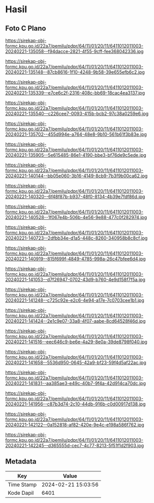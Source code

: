 # Hasil

## Foto C Plano

https://sirekap-obj-formc.kpu.go.id/22a7/pemilu/pdpr/64/11/01/20/11/6411012011003-20240221-135058--f94dacce-2821-4f55-9cff-fee368042336.jpg

https://sirekap-obj-formc.kpu.go.id/22a7/pemilu/pdpr/64/11/01/20/11/6411012011003-20240221-135148--87cb8616-1f10-4248-9b58-39e655efb6c2.jpg

https://sirekap-obj-formc.kpu.go.id/22a7/pemilu/pdpr/64/11/01/20/11/6411012011003-20240221-135339--e7ce6c2f-2316-408c-bb69-18cac4ea3137.jpg

https://sirekap-obj-formc.kpu.go.id/22a7/pemilu/pdpr/64/11/01/20/11/6411012011003-20240221-135540--c226cee7-0093-415b-bcb2-97c38a0259e6.jpg

https://sirekap-obj-formc.kpu.go.id/22a7/pemilu/pdpr/64/11/01/20/11/6411012011003-20240221-135702--455d994e-a764-48e8-9b10-561b61f3b83e.jpg

https://sirekap-obj-formc.kpu.go.id/22a7/pemilu/pdpr/64/11/01/20/11/6411012011003-20240221-135905--5e615485-86e1-4190-bbe3-bf76de9c5ede.jpg

https://sirekap-obj-formc.kpu.go.id/22a7/pemilu/pdpr/64/11/01/20/11/6411012011003-20240221-140144--bb05e060-3b16-4149-8cb9-7b3f9b00ca62.jpg

https://sirekap-obj-formc.kpu.go.id/22a7/pemilu/pdpr/64/11/01/20/11/6411012011003-20240221-140320--6f48f87b-b937-48f0-8134-4b39e7fdf86d.jpg

https://sirekap-obj-formc.kpu.go.id/22a7/pemilu/pdpr/64/11/01/20/11/6411012011003-20240221-140528--1f067e4b-506b-4e56-9e88-477c0f282974.jpg

https://sirekap-obj-formc.kpu.go.id/22a7/pemilu/pdpr/64/11/01/20/11/6411012011003-20240221-140723--2dfbb34e-d1a5-448c-8260-340958b8c8cf.jpg

https://sirekap-obj-formc.kpu.go.id/22a7/pemilu/pdpr/64/11/01/20/11/6411012011003-20240221-140919--815f699f-4849-4785-998a-26c47bfee6d4.jpg

https://sirekap-obj-formc.kpu.go.id/22a7/pemilu/pdpr/64/11/01/20/11/6411012011003-20240221-141053--d7f26947-0702-43d9-b760-4e9d158f7f5a.jpg

https://sirekap-obj-formc.kpu.go.id/22a7/pemilu/pdpr/64/11/01/20/11/6411012011003-20240221-141248--c725c92e-e2c6-4e94-a17e-7c0703cee1b1.jpg

https://sirekap-obj-formc.kpu.go.id/22a7/pemilu/pdpr/64/11/01/20/11/6411012011003-20240221-141424--2e1c9e07-33a8-4f07-aabe-8cd64528f46d.jpg

https://sirekap-obj-formc.kpu.go.id/22a7/pemilu/pdpr/64/11/01/20/11/6411012011003-20240221-141516--eec646c9-be6e-4a29-8e0a-39de8798f040.jpg

https://sirekap-obj-formc.kpu.go.id/22a7/pemilu/pdpr/64/11/01/20/11/6411012011003-20240221-141658--5536d950-0645-42a9-bf23-59f4d5af22ac.jpg

https://sirekap-obj-formc.kpu.go.id/22a7/pemilu/pdpr/64/11/01/20/11/6411012011003-20240221-141831--aa385ae3-e49c-40b7-9f4a-42d914ca70dc.jpg

https://sirekap-obj-formc.kpu.go.id/22a7/pemilu/pdpr/64/11/01/20/11/6411012011003-20240221-141956--c87b3d74-2c10-44db-916b-c0d00917d138.jpg

https://sirekap-obj-formc.kpu.go.id/22a7/pemilu/pdpr/64/11/01/20/11/6411012011003-20240221-142122--0a152818-af82-420e-9e4c-e198a586f762.jpg

https://sirekap-obj-formc.kpu.go.id/22a7/pemilu/pdpr/64/11/01/20/11/6411012011003-20240221-142245--d365555d-cec7-4c77-8213-5f51f1d2f903.jpg


## Metadata

| Key        | Value               |
| ---------- | ------------------- |
| Time Stamp | 2024-02-21 15:03:56 |
| Kode Dapil | 6401                |



